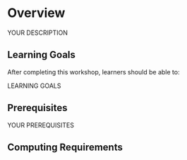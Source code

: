 Overview
========

YOUR DESCRIPTION


Learning Goals
--------------

After completing this workshop, learners should be able to:

LEARNING GOALS


Prerequisites
-------------

<!--
No prior programming experience is necessary. Learners should commit to
attending all four sessions of this series.

These workshops are not an introduction to Python. Learners must have taken
[DataLab’s Python Basics workshop series][basics] or have equivalent prior
experience using Python.

[basics]: https://ucdavisdatalab.github.io/workshop_python_basics/

These workshops are not an introduction to R. Learners must have taken
[DataLab’s R Basics workshop series][basics] or have equivalent prior
experience using R.

[basics]: https://ucdavisdatalab.github.io/workshop_r_basics/
-->


YOUR PREREQUISITES


Computing Requirements
----------------------

<!--
Before the workshop, please make sure your computer has a working internet
connection and the most recent versions of the following software:

* [Anaconda Distribution][anaconda], which by default includes:
  + [Python 3][python]
  + [conda][]
  + [JupyterLab][jupyter]

* [R][r]

You can find step-by-step installation instructions in [DataLab's Python
Install Guide][install-guide]. If you need additional help, come chat with us
in [DataLab's Office Hours][oh].

[anaconda]: https://www.anaconda.com/
[python]: https://www.python.org/
[conda]: https://docs.conda.io/en/latest/
[jupyter]: https://jupyter.org/

[r]: https://www.r-project.org/
[rstudio]: https://posit.co/products/open-source/rstudio/

[install-guide]: https://ucdavisdatalab.github.io/install_guides/python-and-python-tools.html#python-and-python-tools
[oh]: https://datalab.ucdavis.edu/office-hours/
-->

